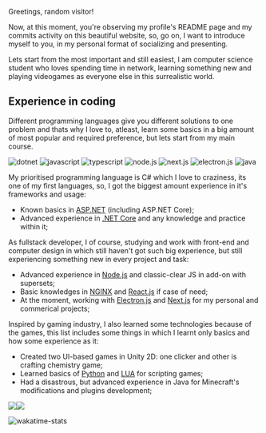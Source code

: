 Greetings, random visitor!

Now, at this moment, you're observing my profile's README page and my commits activity on this beautiful website, so, go on, I want to introduce myself to you, in my personal format of socializing and presenting.

Lets start from the most important and still easiest, I am computer science student who loves spending time in network, learning something new and playing videogames as everyone else in this surrealistic world.

## Experience in coding

Different programming languages give you different solutions to one problem and thats why I love to, atleast, learn some basics in a big amount of most popular and required preference, but lets start from my main course.

![dotnet]
![javascript] 
![typescript]
![node.js]
![next.js]
![electron.js]
![java]

My prioritised programming language is C# which I love to craziness, its one of my first languages, so, I got the biggest amount experience in it's frameworks and usage:

- Known basics in [ASP.NET](https://dotnet.microsoft.com/en-us/apps/aspnet/) (including ASP.NET Core);
- Advanced experience in [.NET Core](https://dotnet.microsoft.com/) and any knowledge and practice within it;

As fullstack developer, I of course, studying and work with front-end and computer design in which still haven't got such big experience, but still experiencing something new in every project and task:

- Advanced experience in [Node.js](https://nodejs.org/) and classic-clear JS in add-on with supersets;
- Basic knowledges in [NGINX](https://nginx.org/) and [React.js](https://reactjs.org/) if case of need;
- At the moment, working with [Electron.js](https://electronjs.org/) and [Next.js](https://nextjs.org/) for my personal and commerical projects;

Inspired by gaming industry, I also learned some technologies because of the games, this list includes some things in which I learnt only basics and how some experience as it:

- Created two UI-based games in Unity 2D: one clicker and other is crafting chemistry game;
- Learned basics of [Python](https://www.python.org/) and [LUA](http://www.lua.org/) for scripting games;
- Had a disastrous, but advanced experience in Java for Minecraft's modifications and plugins development;

<img align="center" src="https://github-readme-stats.vercel.app/api?username=Falcion&bg_color=30,e96443,904e95&title_color=fff&custom_title=Git%20activity%20(Falcion):&text_color=fff&include_all_commits=true&hide_border=true"/><img align="center" src="https://github-readme-stats.vercel.app/api/top-langs/?username=Falcion&bg_color=30,e96443,904e95&title_color=fff&custom_title=Languages%20top:&text_color=fff&include_all_commits=true&hide_border=true">

![wakatime-stats]


[dotnet]: https://img.shields.io/badge/Dotnet-0?style=for-the-badge&color=512BD4&logoColor=white&logo=dotnet
[javascript]: https://img.shields.io/badge/Javascript-0?style=for-the-badge&color=F7DF1E&logoColor=black&logo=javascript
[typescript]: https://img.shields.io/badge/Typescript-0?style=for-the-badge&color=3178C6&logoColor=white&logo=typescript
[node.js]: https://img.shields.io/badge/Node.js-0?style=for-the-badge&color=339933&logoColor=white&logo=node.js
[next.js]: https://img.shields.io/badge/Next.js-0?style=for-the-badge&color=000000&logoColor=white&logo=next.js
[electron.js]: https://img.shields.io/badge/Electron-0?style=for-the-badge&color=47848F&logoColor=white&logo=electron
[java]: https://img.shields.io/badge/JAVA-0?style=for-the-badge&color=FF9A00&logoColor=black&logo=intellij-idea

[wakatime-stats]: https://github-readme-stats.vercel.app/api/wakatime?username=Falcion
